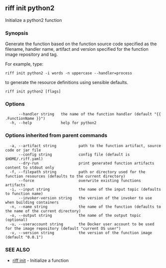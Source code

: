 ## riff init python2

Initialize a python2 function

### Synopsis

Generate the function based on the function source code specified as the filename, handler
name, artifact and version specified for the function image repository and tag.

For example, type:

    riff init python2 -i words -n uppercase --handler=process

to generate the resource definitions using sensible defaults.


```
riff init python2 [flags]
```

### Options

```
      --handler string   the name of the function handler (default "{{ .FunctionName }}")
  -h, --help             help for python2
```

### Options inherited from parent commands

```
  -a, --artifact string          path to the function artifact, source code or jar file
      --config string            config file (default is $HOME/.riff.yaml)
      --dry-run                  print generated function artifacts content to stdout only
  -f, --filepath string          path or directory used for the function resources (defaults to the current directory)
      --force                    overwrite existing functions artifacts
  -i, --input string             the name of the input topic (defaults to function name)
      --invoker-version string   the version of the invoker to use when building containers
  -n, --name string              the name of the function (defaults to the name of the current directory)
  -o, --output string            the name of the output topic (optional)
  -u, --useraccount string       the Docker user account to be used for the image repository (default "current OS user")
  -v, --version string           the version of the function image (default "0.0.1")
```

### SEE ALSO

* [riff init](https://github.com/projectriff/riff/blob/master/riff-cli/docs/riff_init.md)	 - Initialize a function

